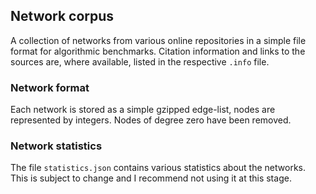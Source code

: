 ## Network corpus

A collection of networks from various online repositories in a simple file format
for algorithmic benchmarks. Citation information and links to the sources are, where 
available, listed in the respective `.info` file.

### Network format

Each network is stored as a simple gzipped edge-list, nodes are represented by
integers. Nodes of degree zero have been removed.

### Network statistics

The file `statistics.json` contains various statistics about the networks. This
is subject to change and I recommend not using it at this stage.
